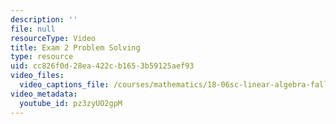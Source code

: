 ```yaml
---
description: ''
file: null
resourceType: Video
title: Exam 2 Problem Solving
type: resource
uid: cc826f0d-28ea-422c-b165-3b59125aef93
video_files:
  video_captions_file: /courses/mathematics/18-06sc-linear-algebra-fall-2011/least-squares-determinants-and-eigenvalues/exam-2-review/exam-2-problem-solving/pz3zyUO2gpM.vtt
video_metadata:
  youtube_id: pz3zyUO2gpM
---
```

